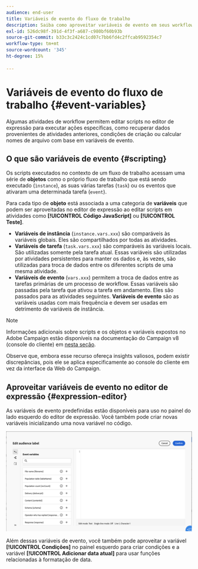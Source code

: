 ```yaml
---
audience: end-user
title: Variáveis de evento do fluxo de trabalho
description: Saiba como aproveitar variáveis de evento em seus workflows.
exl-id: 526dc98f-391d-4f3f-a687-c980bf60b93b
source-git-commit: b33c3c2424c1cd07c7bb6fd4c2ffcab9592354c7
workflow-type: tm+mt
source-wordcount: '345'
ht-degree: 15%

---
```


# Variáveis de evento do fluxo de trabalho {#event-variables}

Algumas atividades de workflow permitem editar scripts no editor de expressão para executar ações específicas, como recuperar dados provenientes de atividades anteriores, condições de criação ou calcular nomes de arquivo com base em variáveis de evento.

## O que são variáveis de evento {#scripting}

Os scripts executados no contexto de um fluxo de trabalho acessam uma série de **objetos** como o próprio fluxo de trabalho que está sendo executado (`ìnstance`), as suas várias tarefas (`task`) ou os eventos que ativaram uma determinada tarefa (`event`).

Para cada tipo de **objeto** está associada a uma categoria de **variáveis** que podem ser aproveitadas no editor de expressão ao editar scripts em atividades como **[!UICONTROL Código JavaScript]** ou **[!UICONTROL Teste]**.

* **Variáveis de instância** (`instance.vars.xxx`) são comparáveis às variáveis globais. Eles são compartilhados por todas as atividades.
* **Variáveis de tarefa** (`task.vars.xxx`) são comparáveis às variáveis locais. São utilizadas somente pela tarefa atual. Essas variáveis são utilizadas por atividades persistentes para manter os dados e, às vezes, são utilizadas para troca de dados entre os diferentes scripts de uma mesma atividade.
* **Variáveis de evento** (`vars.xxx`) permitem a troca de dados entre as tarefas primárias de um processo de workflow. Essas variáveis são passadas pela tarefa que ativou a tarefa em andamento. Eles são passados para as atividades seguintes. **Variáveis de evento** são as variáveis usadas com mais frequência e devem ser usadas em detrimento de variáveis de instância.

>[!NOTE]
>
>Informações adicionais sobre scripts e os objetos e variáveis expostos no Adobe Campaign estão disponíveis na documentação do Campaign v8 (console do cliente) em [nesta seção](https://experienceleague.adobe.com/en/docs/campaign/automation/workflows/advanced-management/javascript-scripts-and-templates).
>
>Observe que, embora esse recurso ofereça insights valiosos, podem existir discrepâncias, pois ele se aplica especificamente ao console do cliente em vez da interface da Web do Campaign.

## Aproveitar variáveis de evento no editor de expressão {#expression-editor}

As variáveis de evento predefinidas estão disponíveis para uso no painel do lado esquerdo do editor de expressão. Você também pode criar novas variáveis inicializando uma nova variável no código.

![](assets/event-variables.png)

Além dessas variáveis de evento, você também pode aproveitar a variável **[!UICONTROL Condições]** no painel esquerdo para criar condições e a variável **[!UICONTROL Adicionar data atual]** para usar funções relacionadas à formatação de data.
